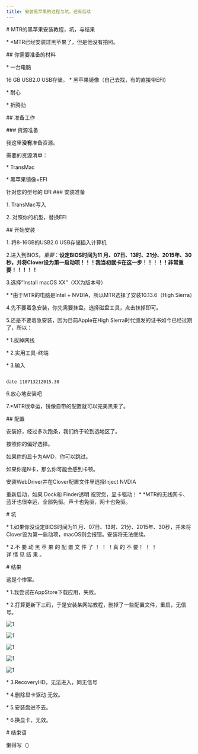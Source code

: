 ```yaml
---
title: 安装黑苹果的过程与坑，还有后续
---
```


# MTR的黑苹果安装教程，坑，与结果

* *MTR已经安装过黑苹果了，但是他没有拍照。

## 你需要准备的材料

* 一台电脑

16 GB USB2.0 USB存储。
* 黑苹果镜像（自己去找，有的直接带EFI）

* 耐心

* 折腾劲

## 准备工作

### 资源准备

我这里**没有**准备资源。

需要的资源清单：

* TransMac

* 黑苹果镜像+EFI

针对您的型号的 EFI
### 安装准备

1. TransMac写入

2. 对照你的机型，替换EFI

## 开始安装

1. 将8-16GB的USB2.0 USB存储插入计算机

2.进入到BIOS，*重要*：**设定BIOS时间为11 月、07日、13时、21分、2015年、30秒，并将Clover设为第一启动项！！！我当初就卡在这一步！！！！！非常重要！！！！！**

3.选择“Install macOS XX”（XX为版本号）

* *由于MTR的电脑是Intel + NVDIA，所以MTR选择了安装10.13.6（High Sierra）

4.先不要着急安装，你先需要抹盘。选择磁盘工具，点击抹掉即可。

5.还是不要着急安装，因为目前Apple在High Sierra时代颁发的证书如今已经过期了，所以：

* 1.拔掉网线

* 2.实用工具-终端

* 3.输入 

```

date 110713212015.30

```

6.放心地安装吧

7.*MTR很幸运，镜像自带的配置就可以完美黑果了。

## 配置

安装好，经过多次跑条，我们终于轮到选地区了。

按照你的偏好选择。

如果你的显卡为AMD，你可以跳过。

如果你是N卡，那么你可能会感到卡顿。

安装WebDriver并在Clover配置文件里选择Inject NVDIA

重新启动，如果 Dock和 Finder透明
祝贺您，显卡驱动！
* *MTR的无线网卡、蓝牙也很幸运，全部免驱。声卡也免驱，网卡也免驱。

# 坑

* 1.如果你没设定BIOS时间为11 月、07日、13时、21分、2015年、30秒，并未将Clover设为第一启动项，macOS则会报错。安装将无法继续。

* 2.不 要 动 黑 苹 果 的 配 置 文 件 了 ！ ！ ！真 的 不 要！ ！ ！详 情 见 结 果 。

# 结果

这是个惨案。

* 1.我尝试在AppStore下载应用，失败。

* 2.打算更新下三码，于是安装某网站教程，删掉了一些配置文件，重启，无信号。

![1](https://tb2.bdstatic.com/tb/editor/images/face/i_f01.png)

![1](https://tb2.bdstatic.com/tb/editor/images/face/i_f01.png)

![1](https://tb2.bdstatic.com/tb/editor/images/face/i_f01.png)

![1](https://tb2.bdstatic.com/tb/editor/images/face/i_f01.png)

![1](https://tb2.bdstatic.com/tb/editor/images/face/i_f01.png)

* 3.RecoveryHD，无法进入，同无信号

* 4.删除显卡驱动 无效。

* 5.安装盘进不去。

* 6.换显卡，无效。

# 结束语

懒得写（）